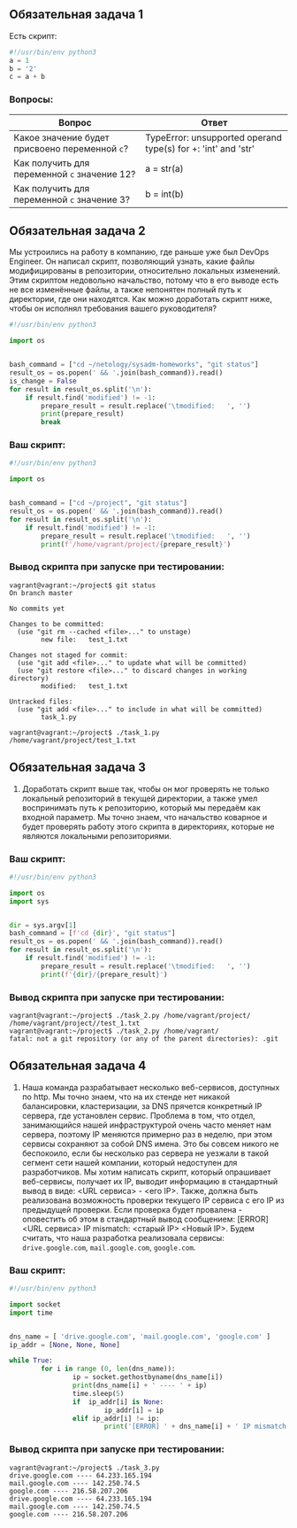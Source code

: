 ## Обязательная задача 1

Есть скрипт:
```python
#!/usr/bin/env python3
a = 1
b = '2'
c = a + b
```

### Вопросы:
| Вопрос  | Ответ                                                         |
| ------------- |---------------------------------------------------------------|
| Какое значение будет присвоено переменной `c`?  | TypeError: unsupported operand type(s) for +: 'int' and 'str' |
| Как получить для переменной `c` значение 12?  | a = str(a)                                                    |
| Как получить для переменной `c` значение 3?  | b = int(b)                                                    |

## Обязательная задача 2
Мы устроились на работу в компанию, где раньше уже был DevOps Engineer. Он написал скрипт, позволяющий узнать, какие файлы модифицированы в репозитории, относительно локальных изменений. Этим скриптом недовольно начальство, потому что в его выводе есть не все изменённые файлы, а также непонятен полный путь к директории, где они находятся. Как можно доработать скрипт ниже, чтобы он исполнял требования вашего руководителя?

```python
#!/usr/bin/env python3

import os


bash_command = ["cd ~/netology/sysadm-homeworks", "git status"]
result_os = os.popen(' && '.join(bash_command)).read()
is_change = False
for result in result_os.split('\n'):
    if result.find('modified') != -1:
        prepare_result = result.replace('\tmodified:   ', '')
        print(prepare_result)
        break
```

### Ваш скрипт:
```python
#!/usr/bin/env python3

import os


bash_command = ["cd ~/project", "git status"]
result_os = os.popen(' && '.join(bash_command)).read()
for result in result_os.split('\n'):
    if result.find('modified') != -1:
        prepare_result = result.replace('\tmodified:   ', '')
        print(f'/home/vagrant/project/{prepare_result}')
```

### Вывод скрипта при запуске при тестировании:
```
vagrant@vagrant:~/project$ git status
On branch master

No commits yet

Changes to be committed:
  (use "git rm --cached <file>..." to unstage)
        new file:   test_1.txt

Changes not staged for commit:
  (use "git add <file>..." to update what will be committed)
  (use "git restore <file>..." to discard changes in working directory)
        modified:   test_1.txt

Untracked files:
  (use "git add <file>..." to include in what will be committed)
        task_1.py

vagrant@vagrant:~/project$ ./task_1.py 
/home/vagrant/project/test_1.txt
```

## Обязательная задача 3
1. Доработать скрипт выше так, чтобы он мог проверять не только локальный репозиторий в текущей директории, а также умел воспринимать путь к репозиторию, который мы передаём как входной параметр. Мы точно знаем, что начальство коварное и будет проверять работу этого скрипта в директориях, которые не являются локальными репозиториями.

### Ваш скрипт:
```python
#!/usr/bin/env python3

import os
import sys


dir = sys.argv[1]
bash_command = [f'cd {dir}', "git status"]
result_os = os.popen(' && '.join(bash_command)).read()
for result in result_os.split('\n'):
    if result.find('modified') != -1:
        prepare_result = result.replace('\tmodified:   ', '')
        print(f'{dir}/{prepare_result}')

```

### Вывод скрипта при запуске при тестировании:
```
vagrant@vagrant:~/project$ ./task_2.py /home/vagrant/project/
/home/vagrant/project//test_1.txt
vagrant@vagrant:~/project$ ./task_2.py /home/vagrant/
fatal: not a git repository (or any of the parent directories): .git
```

## Обязательная задача 4
1. Наша команда разрабатывает несколько веб-сервисов, доступных по http. Мы точно знаем, что на их стенде нет никакой балансировки, кластеризации, за DNS прячется конкретный IP сервера, где установлен сервис. Проблема в том, что отдел, занимающийся нашей инфраструктурой очень часто меняет нам сервера, поэтому IP меняются примерно раз в неделю, при этом сервисы сохраняют за собой DNS имена. Это бы совсем никого не беспокоило, если бы несколько раз сервера не уезжали в такой сегмент сети нашей компании, который недоступен для разработчиков. Мы хотим написать скрипт, который опрашивает веб-сервисы, получает их IP, выводит информацию в стандартный вывод в виде: <URL сервиса> - <его IP>. Также, должна быть реализована возможность проверки текущего IP сервиса c его IP из предыдущей проверки. Если проверка будет провалена - оповестить об этом в стандартный вывод сообщением: [ERROR] <URL сервиса> IP mismatch: <старый IP> <Новый IP>. Будем считать, что наша разработка реализовала сервисы: `drive.google.com`, `mail.google.com`, `google.com`.

### Ваш скрипт:
```python
#!/usr/bin/env python3

import socket
import time


dns_name = [ 'drive.google.com', 'mail.google.com', 'google.com' ]
ip_addr = [None, None, None]

while True:
        for i in range (0, len(dns_name)):
                ip = socket.gethostbyname(dns_name[i])
                print(dns_name[i] + ' ---- ' + ip)
                time.sleep(5)
                if  ip_addr[i] is None:
                        ip_addr[i] = ip
                elif ip_addr[i] != ip:
                        print('[ERROR] ' + dns_name[i] + ' IP mismatch: ' +  ip_addr[i] + ip)

```

### Вывод скрипта при запуске при тестировании:
```
vagrant@vagrant:~/project$ ./task_3.py
drive.google.com ---- 64.233.165.194
mail.google.com ---- 142.250.74.5
google.com ---- 216.58.207.206
drive.google.com ---- 64.233.165.194
mail.google.com ---- 142.250.74.5
google.com ---- 216.58.207.206
```